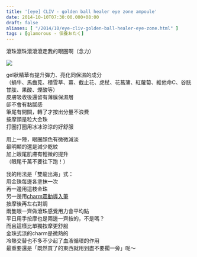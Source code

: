```yaml
---
title: '[eye] CLIV - golden ball healer eye zone ampoule'
date: 2014-10-10T07:30:00.000+08:00
draft: false
aliases: [ "/2014/10/eye-cliv-golden-ball-healer-eye-zone.html" ]
tags : [glamorous - 保養おたく]
---
```


滾珠滾珠滾滾滾走我的眼圈啊（念力）  

[![](https://2.bp.blogspot.com/-GGwfquYfqgM/XE1PZN7WhsI/AAAAAAAAHEE/x62PttGEinIEdtIV-HKh7XJ66BdpjPysQCLcBGAs/s640/15205486288_ebe9ac76bf_z.jpg)](https://2.bp.blogspot.com/-GGwfquYfqgM/XE1PZN7WhsI/AAAAAAAAHEE/x62PttGEinIEdtIV-HKh7XJ66BdpjPysQCLcBGAs/s1600/15205486288_ebe9ac76bf_z.jpg)

gel狀精華有提升彈力、亮化同保濕的成分  
（蝸牛、馬齒莧、積雪草、薑、截止花、虎杖、花菖蒲、紅蘿蔔、維他命C、谷胱甘肽、果酸、煙酸等）  
皮膚吸收後還留有薄膜保濕層  
卻不會有黏膩感  
筆尾有開關，轉了才按出分量不浪費  
按摩頭是粒大金珠  
打圈打圈用冰冰涼涼的好舒服  
  
用上一陣，眼圈顏色有微微減淡  
最明顯的還是減少乾紋  
加上眼尾肌膚有輕微的提升  
（眼尾千萬不要往下跑！）  
  
我的用法是「雙龍出海」式：  
用金珠每邊各塗抹一次  
再一邊用這枝金珠  
另一邊用[charm震動導入筆](http://www.hidie.net/2014/07/tools-charm.html)  
按摩後再左右對調  
兩隻眼一齊做滾珠感覺用力會平均點  
平日用手按摩也是兩邊一齊按的，不是嗎？  
而且這樣比單獨按摩更舒服  
金珠式涼的charm是微熱的  
冷熱交替也不多不少起了血液循環的作用  
最重要還是「既然買了的東西就用到盡不要擱一旁」呢～